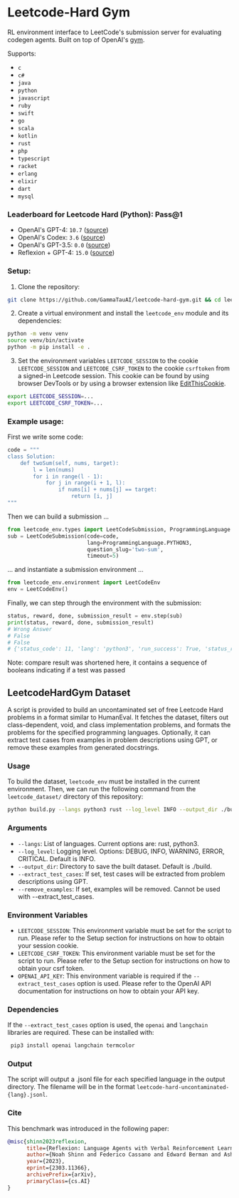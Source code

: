 # Leetcode-Hard Gym
RL environment interface to LeetCode's submission server for evaluating codegen agents. Built on top of OpenAI's [gym](https://github.com/openai/gym).

Supports:
  - `c`
  - `c#`
  - `java`
  - `python`
  - `javascript`
  - `ruby`
  - `swift`
  - `go`
  - `scala`
  - `kotlin`
  - `rust`
  - `php`
  - `typescript`
  - `racket`
  - `erlang`
  - `elixir`
  - `dart`
  - `mysql`

### Leaderboard for Leetcode Hard (Python): Pass@1
  - OpenAI's GPT-4: `10.7` ([source](https://arxiv.org/pdf/2303.12712.pdf))
  - OpenAI's Codex: `3.6` ([source](https://arxiv.org/pdf/2303.12712.pdf))
  - OpenAI's GPT-3.5: `0.0` ([source](https://arxiv.org/pdf/2303.12712.pdf))
  - Reflexion + GPT-4: `15.0` ([source](https://arxiv.org/abs/2303.11366))

### Setup:
1. Clone the repository:
```bash
git clone https://github.com/GammaTauAI/leetcode-hard-gym.git && cd leetcode-hard-gym
```

2. Create a virtual environment and install the `leetcode_env` module and its dependencies:
```bash
python -m venv venv
source venv/bin/activate
python -m pip install -e .
```

3. Set the environment variables `LEETCODE_SESSION` to the cookie `LEETCODE_SESSION` and `LEETCODE_CSRF_TOKEN` to the cookie `csrftoken` from a signed-in Leetcode session. This cookie can be found by using browser DevTools or by using a browser extension like [EditThisCookie](https://www.editthiscookie.com/).
```bash
export LEETCODE_SESSION=...
export LEETCODE_CSRF_TOKEN=...
```

### Example usage:
First we write some code:

```python
code = """
class Solution:
    def twoSum(self, nums, target):
        l = len(nums)
        for i in range(l - 1):
            for j in range(i + 1, l):
                if nums[i] + nums[j] == target:
                    return [i, j]
"""
```

Then we can build a submission ...

```python
from leetcode_env.types import LeetCodeSubmission, ProgrammingLanguage
sub = LeetCodeSubmission(code=code,
                         lang=ProgrammingLanguage.PYTHON3,
                         question_slug='two-sum',
                         timeout=5)
```

... and instantiate a submission environment  ...

```python
from leetcode_env.environment import LeetCodeEnv
env = LeetCodeEnv()
```

Finally, we can step through the environment with the submission:

```python
status, reward, done, submission_result = env.step(sub)
print(status, reward, done, submission_result)
# Wrong Answer
# False
# False
# {'status_code': 11, 'lang': 'python3', 'run_success': True, 'status_runtime': 'N/A', 'memory': 14160000, 'question_id': '4', 'elapsed_time': 105, 'compare_result': '00010000000...00000000001000', 'code_output': '1.00000', 'std_output': '', 'last_testcase': '[1,3]\n[2]', 'expected_output': '2.00000', 'task_finish_time': 1680132323596, 'total_correct': 6, 'total_testcases': 2094, 'runtime_percentile': None, 'status_memory': 'N/A', 'memory_percentile': None, 'pretty_lang': 'Python3', 'submission_id': '924506780', 'input_formatted': '[1,3], [2]', 'input': '[1,3]\n[2]', 'status_msg': 'Wrong Answer', 'state': 'SUCCESS'}
```

Note: compare result was shortened here, it contains a sequence of booleans indicating if a test was passed

## LeetcodeHardGym Dataset

A script is provided to build an uncontaminated set of free Leetcode Hard problems in a format similar to HumanEval. It fetches the dataset, filters out class-dependent, void, and class implementation problems, and formats the problems for the specified programming languages. Optionally, it can extract test cases from examples in problem descriptions using GPT, or remove these examples from generated docstrings.

### Usage

To build the dataset, `leetcode_env` must be installed in the current environment. Then, we can run the following command from the `leetcode_dataset/` directory of this repository:
```bash
python build.py --langs python3 rust --log_level INFO --output_dir ./build
```

### Arguments

- `--langs`: List of languages. Current options are: rust, python3.
- `--log_level`: Logging level. Options: DEBUG, INFO, WARNING, ERROR, CRITICAL. Default is INFO.
- `--output_dir`: Directory to save the built dataset. Default is ./build.
- `--extract_test_cases`: If set, test cases will be extracted from problem descriptions using GPT.
- `--remove_examples`: If set, examples will be removed. Cannot be used with --extract_test_cases.

### Environment Variables

- `LEETCODE_SESSION`: This environment variable must be set for the script to run. Please refer to the Setup section for instructions on how to obtain your session cookie. 
- `LEETCODE_CSRF_TOKEN`: This environment variable must be set for the script to run. Please refer to the Setup section for instructions on how to obtain your csrf token.
- `OPENAI_API_KEY`: This environment variable is required if the `--extract_test_cases` option is used. Please refer to the OpenAI API documentation for instructions on how to obtain your API key.

### Dependencies

If the `--extract_test_cases` option is used, the `openai` and `langchain` libraries are required. These can be installed with:
```python
 pip3 install openai langchain termcolor
```

### Output

The script will output a .jsonl file for each specified language in the output directory. The filename will be in the format `leetcode-hard-uncontaminated-{lang}.jsonl`.

### Cite

This benchmark was introduced in the following paper:

```bibtex
@misc{shinn2023reflexion,
      title={Reflexion: Language Agents with Verbal Reinforcement Learning}, 
      author={Noah Shinn and Federico Cassano and Edward Berman and Ashwin Gopinath and Karthik Narasimhan and Shunyu Yao},
      year={2023},
      eprint={2303.11366},
      archivePrefix={arXiv},
      primaryClass={cs.AI}
}
```

